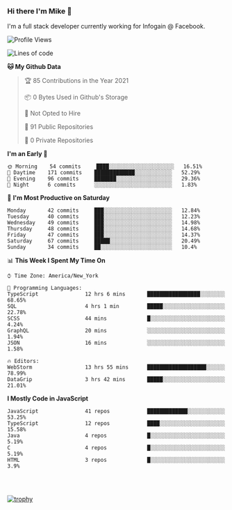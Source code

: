 ### Hi there I'm Mike 👋
I'm a full stack developer currently working for Infogain @ Facebook.

<!--START_SECTION:waka-->
![Profile Views](http://img.shields.io/badge/Profile%20Views-1-blue)

![Lines of code](https://img.shields.io/badge/From%20Hello%20World%20I%27ve%20Written-1.2%20million%20lines%20of%20code-blue)

**🐱 My Github Data** 

> 🏆 85 Contributions in the Year 2021
 > 
> 📦 0 Bytes Used in Github's Storage 
 > 
> 🚫 Not Opted to Hire
 > 
> 📜 91 Public Repositories 
 > 
> 🔑 0 Private Repositories  
 > 
**I'm an Early 🐤** 

```text
🌞 Morning    54 commits     ████░░░░░░░░░░░░░░░░░░░░░   16.51% 
🌆 Daytime    171 commits    █████████████░░░░░░░░░░░░   52.29% 
🌃 Evening    96 commits     ███████░░░░░░░░░░░░░░░░░░   29.36% 
🌙 Night      6 commits      ░░░░░░░░░░░░░░░░░░░░░░░░░   1.83%

```
📅 **I'm Most Productive on Saturday** 

```text
Monday       42 commits     ███░░░░░░░░░░░░░░░░░░░░░░   12.84% 
Tuesday      40 commits     ███░░░░░░░░░░░░░░░░░░░░░░   12.23% 
Wednesday    49 commits     ███░░░░░░░░░░░░░░░░░░░░░░   14.98% 
Thursday     48 commits     ███░░░░░░░░░░░░░░░░░░░░░░   14.68% 
Friday       47 commits     ███░░░░░░░░░░░░░░░░░░░░░░   14.37% 
Saturday     67 commits     █████░░░░░░░░░░░░░░░░░░░░   20.49% 
Sunday       34 commits     ██░░░░░░░░░░░░░░░░░░░░░░░   10.4%

```


📊 **This Week I Spent My Time On** 

```text
⌚︎ Time Zone: America/New_York

💬 Programming Languages: 
TypeScript               12 hrs 6 mins       █████████████████░░░░░░░░   68.65% 
SQL                      4 hrs 1 min         █████░░░░░░░░░░░░░░░░░░░░   22.78% 
SCSS                     44 mins             █░░░░░░░░░░░░░░░░░░░░░░░░   4.24% 
GraphQL                  20 mins             ░░░░░░░░░░░░░░░░░░░░░░░░░   1.94% 
JSON                     16 mins             ░░░░░░░░░░░░░░░░░░░░░░░░░   1.58%

🔥 Editors: 
WebStorm                 13 hrs 55 mins      ███████████████████░░░░░░   78.99% 
DataGrip                 3 hrs 42 mins       █████░░░░░░░░░░░░░░░░░░░░   21.01%

```

**I Mostly Code in JavaScript** 

```text
JavaScript               41 repos            █████████████░░░░░░░░░░░░   53.25% 
TypeScript               12 repos            ████░░░░░░░░░░░░░░░░░░░░░   15.58% 
Java                     4 repos             █░░░░░░░░░░░░░░░░░░░░░░░░   5.19% 
C                        4 repos             █░░░░░░░░░░░░░░░░░░░░░░░░   5.19% 
HTML                     3 repos             █░░░░░░░░░░░░░░░░░░░░░░░░   3.9%

```



<!--END_SECTION:waka-->

##### &nbsp;
[![trophy](https://github-profile-trophy.vercel.app/?username=uptonm&theme=dracula)](https://github.com/ryo-ma/github-profile-trophy)
